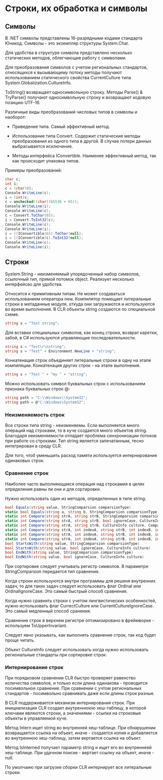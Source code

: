 # Строки, их обработка и символы

## Символы

В .NET символы представлены 16-разрядными кодами стандарта Юникод. Символы - это экземпляр структуры System.Char. 

Для удобства в структуре символа представлено несколько статических методов, облегчающие работу с символами.

Для преобразования символов с учетом региональных стандартов, относящихся к вызывающему потоку методы получают использованием статического свойства CurrentCulture типа System.Globalization.CultureInfo. 

ToString() возвращает односимвольную строку. Методы Parse() & TryParse() получают односимвольную строку и возвращают кодовую позицию UTF-16.

Различные виды преобразований числовых типов в символы и наоборот:

- Приведение типа. Самый эффективный метод.

- Использование типа Convert. Содержит статические методы преобразования из одного типа в другой. В случае потери данных выбрасывается исключение.

- Методы интерфейса IConvertible. Наименее эффективный метод, так как происходит упаковка типов.

Примеры преобразований:

```csharp
char c;
int i;
c = (char)65;
Console.WriteLine(c);
i = (int)c;
c = unchecked((char)(65536 + 65));
Console.WriteLine(i);
Console.WriteLine(c);
c = Convert.ToChar(65);
i = Convert.ToInt32(c);
Console.WriteLine(c);
Console.WriteLine(i);
c = ((IConvertible)65).ToChar(null);
i = ((IConvertible)c).ToInt32(null);
Console.WriteLine(c);
Console.WriteLine(i);
```

## Строки

System.String - неизменяемый упорядоченный набор символов, ссылочный тип, прямой потомок object. Реализует несколько интерфейсво для удобства.

Относится к примитивным типам. Не может создаваться использованием оператора new. Компилятор помещает литеральные строки в метаданные модуля, откуда они загружаются и используются во время выполнения. В CLR объекты string создаются по специальной схеме.

```csharp
string s = "Test string";
```

Для вставки специальных символов, как конец строки, возврат каретки, забой, в C# используются управляющие последовательности. 

```csharp
string s = "Test\r\nstring";
string s = "Test" + Environment.NewLine + "string";
```

Конкатенация строк объединяет литеральные строки в одну на этапе компиляции. Конкатенация других строк - на этапе выполнения.

```csharp
string s = "Test " + "my " + "string";
```

Можно использовать символ буквальных строк с использованием признака буквальных строк @:

```csharp
string path = "C:\\Windows\\System32";
string path = @"C:\Windows\System32";
```

### Неизменяемость строк

Все строки типа string - неизменяемы. Если выполняется много операций над строками, то в куче создается много объектов string. Благодаря неизменяемости отпадает проблема синхронизации потоков при работе со строками. Тип string является запечатанным, тесно интегрирован в среду CLR.

Для того, чтоб уменьшить расход памяти используется интернирование одинаковых строк.

### Сравнение строк

Наиболее часто выполняющаяся операция над строкамия в целях определения равны ли они и для сортировки.

Нужно использовать один из методов, определенных в типе string:

```csharp
bool Equals(string value, StringComparsion comparsionType)
static bool Equals(string a, string b, StringComparsion comparsionType)
static int Compare(string strA, string strB, StringComparsion comparsionType)
static int Compare(string strA, string strB, bool ignoreCase, CultureInfo culture)
static int Compare(string strA, string strB, CultureInfo culture, CompareOptions options)
static int Compare(string strA, int indexA, string strB, int indexB, int length, StringComparsion comparsionType)
static int Compare(string strA, int indexA, string strB, int indexB, int length, bool ignoreCase, CultureInfo culture)
static int Compare(string strA, int indexA, string strB, int indexB, int length, CultureInfo culture, CompareOptions options)
bool StartsWith(string value, StringComparsion comparsionType)
bool StartsWith(string value, bool ignoreCase, CultureInfo culture)
bool EndWith(string value, StringComparsion comparsionType)
bool EndWith(string value, bool ignoreCase, CultureInfo culture)
```

При сортировке следует учитывать регистр символов. В параметре StringComparsion передается тип сравнения.

Когда строки используются внутри программы для решеня внутренних задач, то для таких задач следует использовать флаг Ordinal или OrdinalIgnoreCase. Это самый быстрый способ сравнения.

Когда нужно сравнить строки с учетом лингвистических особенностей, нужно использовать флаг CurrectCulture или CurrentCultureIgnoreCase. Это самый медленный способ сранения.

Сравнение строк в верхнем регистре оптимизировано в фреймворке - используем ToUpperInvariant.

Следует явно указывать, как выполнять сравнение строк, так код будет проще читать.

Объект CultureInfo следует использовать когда нужно использовать региональные стандарты при сортировке строк:

### Интернирование строк

При порядковом сравнении CLR быстро проверяет равенство количества символов, и только если длина одинакова - проводится посимвольное сравнение. При сравнении с учтом региональных стандартов - посимвольно сравнивать даже если длины строк разные.

В CLR поддерживается механизм интернирования строк. При инициализации CLR создает внутреннююю хеш-таблицу, в которой ключами являются строки, а значениями - ссылки на строковые объекты в управляемой куче.

Метод Intern ищет string во внутренней хеш-таблице. При обнарушении возвращается ссылка на объект, иначе - создается копия и добавляется во внутреннюю хеш-таблицу, затем вертается ссылка на объект.

Метод IsInterned получает параметр string и ищет его во внутреннеей хеш-таблице. При удачном поиске - вертает ссылку на объект, иначе - null.

По умолчаию при загрузке сборки CLR интернирует все литеральные строки.
